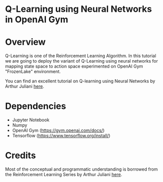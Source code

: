# Q-Learning using Neural Networks in OpenAI Gym 

Overview
========
Q-Learning is one of the Reinforcement Learning Algorithm. In this tutorial we are going to deploy the variant of Q-Learning using neural networks for mapping state space to action space experimented on OpenAI Gym "FrozenLake" environment.

You can find an excellent tutorial on Q-learning using Neural Networks by Arthur Juliani [here](https://medium.com/emergent-future/simple-reinforcement-learning-with-tensorflow-part-0-q-learning-with-tables-and-neural-networks-d195264329d0).

Dependencies 
============
* Jupyter Notebook
* Numpy
* OpenAI Gym (https://gym.openai.com/docs/)
* Tensorflow (https://www.tensorflow.org/install/)

Credits
============
Most of the conceptual and programmatic understanding is borrowed from the Reinforcement Learning Series by Arthur Juliani [here](https://medium.com/emergent-future/simple-reinforcement-learning-with-tensorflow-part-0-q-learning-with-tables-and-neural-networks-d195264329d0).
